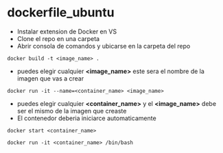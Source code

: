 # dockerfile_ubuntu

+ Instalar extension de Docker en VS
+ Clone el repo en una carpeta
+ Abrir consola de comandos y ubicarse en la carpeta del repo

```
docker build -t <image_name> .
```
+ puedes elegir cualquier __<image_name>__ este sera el nombre de la imagen que vas a crear

```
docker run -it --name=<container_name> <image_name>
```
+ puedes elegir cualquier __<container_name>__ y el __<image_name>__ debe ser el mismo de la imagen que creaste
+ El contenedor deberia iniciarce automaticamente
```
docker start <container_name>
```
```
docker run -it <container_name> /bin/bash
```